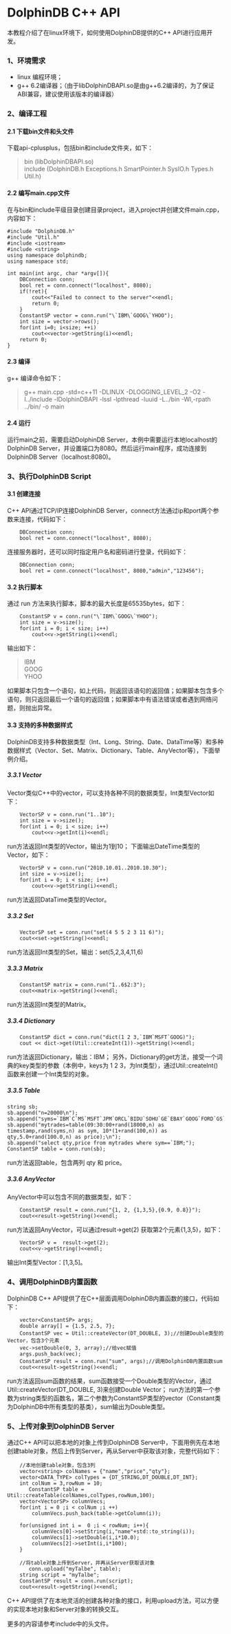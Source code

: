 # DolphinDB C++ API
本教程介绍了在linux环境下，如何使用DolphinDB提供的C++ API进行应用开发。
### 1、环境需求
* linux 编程环境；  
* g++ 6.2编译器；（由于libDolphinDBAPI.so是由g++6.2编译的，为了保证ABI兼容，建议使用该版本的编译器）
 
### 2、编译工程
#### 2.1 下载bin文件和头文件
下载api-cplusplus，包括bin和include文件夹，如下：
> bin (libDolphinDBAPI.so)  
  include (DolphinDB.h  Exceptions.h  SmartPointer.h  SysIO.h  Types.h  Util.h)  
#### 2.2 编写main.cpp文件
在与bin和include平级目录创建目录project，进入project并创建文件main.cpp，内容如下：
```
#include "DolphinDB.h"
#include "Util.h"
#include <iostream>
#include <string>
using namespace dolphindb;
using namespace std;

int main(int argc, char *argv[]){
    DBConnection conn;
    bool ret = conn.connect("localhost", 8080);
    if(!ret){
        cout<<"Failed to connect to the server"<<endl;
        return 0;
    }
    ConstantSP vector = conn.run("\`IBM\`GOOG\`YHOO");
    int size = vector->rows();
    for(int i=0; i<size; ++i)
        cout<<vector->getString(i)<<endl;
    return 0;
}
```
#### 2.3 编译
g++ 编译命令如下：
> g++ main.cpp -std=c++11 -DLINUX -DLOGGING_LEVEL_2 -O2 -I../include -lDolphinDBAPI -lssl  -lpthread -luuid -L../bin  -Wl,-rpath ../bin/ -o main

#### 2.4 运行
运行main之前，需要启动DolphinDB Server，本例中需要运行本地localhost的DolphinDB Server，并设置端口为8080。然后运行main程序，成功连接到DolphinDB Server（localhost:8080)。

### 3、执行DolphinDB Script
#### 3.1 创建连接
C++ API通过TCP/IP连接DolphinDB Server，connect方法通过ip和port两个参数来连接，代码如下：
```
    DBConnection conn;
    bool ret = conn.connect("localhost", 8080);
```
连接服务器时，还可以同时指定用户名和密码进行登录，代码如下：
```
    DBConnection conn;
    bool ret = conn.connect("localhost", 8080,"admin","123456");
```

#### 3.2 执行脚本
通过 run 方法来执行脚本，脚本的最大长度是65535bytes，如下：
```
    ConstantSP v = conn.run("\`IBM\`GOOG\`YHOO");
    int size = v->size();
    for(int i = 0; i < size; i++)
        cout<<v->getString(i)<<endl;
```
输出如下：
>IBM  
GOOG  
YHOO  

如果脚本只包含一个语句，如上代码，则返回该语句的返回值；如果脚本包含多个语句，则只返回最后一个语句的返回值；如果脚本中有语法错误或者遇到网络问题，则抛出异常。

#### 3.3 支持的多种数据样式
DolphinDB支持多种数据类型（Int、Long、String、Date、DataTime等）和多种数据样式（Vector、Set、Matrix、Dictionary、Table、AnyVector等），下面举例介绍。
##### 3.3.1 Vector
Vector类似C++中的vector，可以支持各种不同的数据类型，Int类型Vector如下：
```
    VectorSP v = conn.run("1..10");
    int size = v->size();
    for(int i = 0; i < size; i++)
        cout<<v->getInt(i)<<endl;
```
run方法返回Int类型的Vector，输出为1到10；
下面输出DateTime类型的Vector，如下：
```
    VectorSP v = conn.run("2010.10.01..2010.10.30");
    int size = v->size();
    for(int i = 0; i < size; i++)
        cout<<v->getString(i)<<endl;
```
run方法返回DataTime类型的Vector。
##### 3.3.2 Set
```
    VectorSP set = conn.run("set(4 5 5 2 3 11 6)");
    cout<<set->getString()<<endl;
```
run方法返回Int类型的Set，输出：set(5,2,3,4,11,6)
##### 3.3.3 Matrix
```
    ConstantSP matrix = conn.run("1..6$2:3");
    cout<<matrix->getString()<<endl;
```
run方法返回Int类型的Matrix。

##### 3.3.4 Dictionary
```
    ConstantSP dict = conn.run("dict(1 2 3,`IBM`MSFT`GOOG)");
    cout << dict->get(Util::createInt(1))->getString()<<endl;
```
run方法返回Dictionary，输出：IBM；
另外，Dictionary的get方法，接受一个词典的key类型的参数（本例中，keys为 1 2 3，为Int类型），通过Util::createInt()函数来创建一个Int类型的对象。
##### 3.3.5 Table
```
string sb;
sb.append("n=20000\n");
sb.append("syms=`IBM`C`MS`MSFT`JPM`ORCL`BIDU`SOHU`GE`EBAY`GOOG`FORD`GS`PEP`USO`GLD`GDX`EEM`FXI`SLV`SINA`BAC`AAPL`PALL`YHOO`KOH`TSLA`CS`CISO`SUN\n");
sb.append("mytrades=table(09:30:00+rand(18000,n) as timestamp,rand(syms,n) as sym, 10*(1+rand(100,n)) as qty,5.0+rand(100.0,n) as price);\n");
sb.append("select qty,price from mytrades where sym==`IBM;");
ConstantSP table = conn.run(sb);
```
run方法返回table，包含两列 qty 和 price。
##### 3.3.6 AnyVector
AnyVector中可以包含不同的数据类型，如下：
```
    ConstantSP result = conn.run("{1, 2, {1,3,5},{0.9, 0.8}}");
    cout<<result->getString()<<endl;
```
run方法返回AnyVector，可以通过result->get(2) 获取第2个元素{1,3,5}，如下：
```
    VectorSP v =  result->get(2);
    cout<<v->getString()<<endl;
```
输出Int类型Vector：[1,3,5]。

### 4、调用DolphinDB内置函数
DolphinDB C++ API提供了在C++层面调用DolphinDB内置函数的接口，代码如下：
```
	vector<ConstantSP> args;
	double array[] = {1.5, 2.5, 7};
	ConstantSP vec = Util::createVector(DT_DOUBLE, 3);//创建Double类型的Vector，包含3个元素
	vec->setDouble(0, 3, array);//给vec赋值
	args.push_back(vec);
	ConstantSP result = conn.run("sum", args);//调用DolphinDB内置函数sum
	cout<<result->getString()<<endl;
 ```
run方法返回sum函数的结果，sum函数接受一个Double类型的Vector，通过Util::createVector(DT_DOUBLE, 3)来创建Double Vector；
run方法的第一个参数为string类型的函数名，第二个参数为ConstantSP类型的vector（Constant类为DolphinDB中所有类型的基类），sum输出为Double类型。

### 5、上传对象到DolphinDB Server
通过C++ API可以把本地的对象上传到DolphinDB Server中，下面用例先在本地创建table对象，然后上传到Server，再从Server中获取该对象，完整代码如下：
```
    //本地创建table对象，包含3列
    vector<string> colNames = {"name","price","qty"};
    vector<DATA_TYPE> colTypes = {DT_STRING,DT_DOUBLE,DT_INT};
    int colNum = 3,rowNum = 10;
	   ConstantSP table = Util::createTable(colNames,colTypes,rowNum,100);
    vector<VectorSP> columnVecs;
    for(int i = 0 ;i < colNum ;i ++)
        columnVecs.push_back(table->getColumn(i));
    
    for(unsigned int i =  0 ;i < rowNum; i++){
        columnVecs[0]->setString(i,"name"+std::to_string(i));
        columnVecs[1]->setDouble(i,i*10.0);
        columnVecs[2]->setInt(i,i*100);
    }
   
    //将table对象上传到Server，并再从Server获取该对象
	   conn.upload("myTalbe", table);
    string script = "myTalbe";
    ConstantSP result = conn.run(script);
    cout<<result->getString()<<endl;
```
C++ API提供了在本地灵活的创建各种对象的接口，利用upload方法，可以方便的实现本地对象和Server对象的转换交互。

更多的内容请参考include中的头文件。
